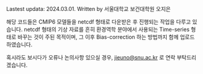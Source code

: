 Lastest updata: 2024.03.01.
Written by 서울대학교 보건대학원 오지은

해당 코드들은 CMIP6 모델들을 netcdf 형태로 다운받은 후 진행되는 작업을 다루고 있습니다.
netcdf 형태의 기상 자료를 흔히 환경역학 분야에서 사용되는 Time-series 형태로 바꾸는 것이 주된 목적이며,
그 이후 Bias-correction 하는 방법까지 함께 업로드하였습니다.

혹시라도 보시다가 오류나 논의사항 있으실 경우, jieuno@snu.ac.kr 로 연락 부탁드리겠습니다.
